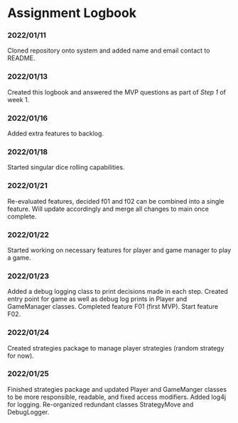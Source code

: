 # Assignment Logbook

### 2022/01/11
Cloned repository onto system and added name and email contact to README.

### 2022/01/13
Created this logbook and answered the MVP questions as part of *Step 1* of week 1.

### 2022/01/16
Added extra features to backlog.

### 2022/01/18
Started singular dice rolling capabilities.

### 2022/01/21
Re-evaluated features, decided f01 and f02 can be combined into a single feature.
Will update accordingly and merge all changes to main once complete.

### 2022/01/22
Started working on necessary features for player and game manager to play a game.

### 2022/01/23
Added a debug logging class to print decisions made in each step. Created entry point
for game as well as debug log prints in Player and GameManager classes. Completed
feature F01 (first MVP). Start feature F02.

### 2022/01/24
Created strategies package to manage player strategies (random strategy for now).

### 2022/01/25
Finished strategies package and updated Player and GameManger classes to be more
responsible, readable, and fixed access modifiers. Added log4j for logging.
Re-organized redundant classes StrategyMove and DebugLogger.
